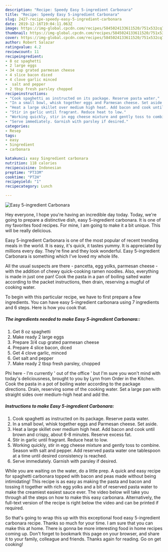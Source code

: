 ```yaml
---
description: "Recipe: Speedy Easy 5-ingredient Carbonara"
title: "Recipe: Speedy Easy 5-ingredient Carbonara"
slug: 2427-recipe-speedy-easy-5-ingredient-carbonara
date: 2019-12-16T19:04:11.063Z
image: https://img-global.cpcdn.com/recipes/5845024133611520/751x532cq70/easy-5-ingredient-carbonara-recipe-main-photo.jpg
thumbnail: https://img-global.cpcdn.com/recipes/5845024133611520/751x532cq70/easy-5-ingredient-carbonara-recipe-main-photo.jpg
cover: https://img-global.cpcdn.com/recipes/5845024133611520/751x532cq70/easy-5-ingredient-carbonara-recipe-main-photo.jpg
author: Robert Salazar
ratingvalue: 4.2
reviewcount: 11
recipeingredient:
- 8 oz spaghetti
- 2 large eggs
- 34 cup grated parmesan cheese
- 4 slice bacon diced
- 4 clove garlic minced
-  salt and pepper
- 2 tbsp fresh parsley chopped
recipeinstructions:
- "Cook spaghetti as instructed on its package. Reserve pasta water."
- "In a small bowl, whisk together eggs and Parmesan cheese. Set aside."
- "Heat a large skillet over medium high heat. Add bacon and cook until brown and crispy, about 6-8 minutes. Reserve excess fat."
- "Stir in garlic until fragrant. Reduce heat to low."
- "Working quickly, stir in egg cheese mixture and gently toss to combine. Season with salt and pepper. Add reserved pasta water one tablespoon at a time until desired consistency is reached."
- "Serve immediately. Garnish with parsley if desired."
categories:
- Resep
tags:
- easy
- 5ingredient
- carbonara

katakunci: easy 5ingredient carbonara
nutrition: 118 calories
recipecuisine: Indonesian
preptime: "PT33M"
cooktime: "PT2H"
recipeyield: "1"
recipecategory: Lunch

---
```



![Easy 5-ingredient Carbonara](https://img-global.cpcdn.com/recipes/5845024133611520/751x532cq70/easy-5-ingredient-carbonara-recipe-main-photo.jpg)

Hey everyone, I hope you're having an incredible day today. Today, we're going to prepare a distinctive dish, easy 5-ingredient carbonara. It is one of my favorites food recipes. For mine, I am going to make it a bit unique. This will be really delicious.

Easy 5-ingredient Carbonara is one of the most popular of recent trending meals in the world. It is easy, it's quick, it tastes yummy. It is appreciated by millions every day. They're fine and they look wonderful. Easy 5-ingredient Carbonara is something which I've loved my whole life.

All the usual suspects are there - pancetta, egg yolks, parmesan cheese - with the addition of chewy quick-cooking ramen noodles. Also, everything is made in just one pan! Cook the pasta in a pan of boiling salted water according to the packet instructions, then drain, reserving a mugful of cooking water.


To begin with this particular recipe, we have to first prepare a few ingredients. You can have easy 5-ingredient carbonara using 7 ingredients and 6 steps. Here is how you cook that.

##### The ingredients needed to make Easy 5-ingredient Carbonara::

1. Get 8 oz spaghetti
1. Make ready 2 large eggs
1. Prepare 3/4 cup grated parmesan cheese
1. Prepare 4 slice bacon, diced
1. Get 4 clove garlic, minced
1. Get  salt and pepper
1. Make ready 2 tbsp fresh parsley, chopped


Phi here - I&#39;m currently &#39; out of the office &#39; but I&#39;m sure you won&#39;t mind with today&#39;s deliciousness, brought to you by Lynn from Order in the Kitchen. Cook the pasta in a pot of boiling water according to the package directions. Drain, reserving some of the cooking water. Set a large pan with straight sides over medium-high heat and add the. 

##### Instructions to make Easy 5-ingredient Carbonara:

1. Cook spaghetti as instructed on its package. Reserve pasta water.
1. In a small bowl, whisk together eggs and Parmesan cheese. Set aside.
1. Heat a large skillet over medium high heat. Add bacon and cook until brown and crispy, about 6-8 minutes. Reserve excess fat.
1. Stir in garlic until fragrant. Reduce heat to low.
1. Working quickly, stir in egg cheese mixture and gently toss to combine. Season with salt and pepper. Add reserved pasta water one tablespoon at a time until desired consistency is reached.
1. Serve immediately. Garnish with parsley if desired.


While you are waiting on the water, do a little prep. A quick and easy recipe for spaghetti carbonara topped with bacon and peas made without being intimidating! This recipe is as easy as making the pasta and bacon and tossing it together with rich egg yolks and a bit of reserved pasta water to make the creamiest easiest sauce ever. The video below will take you through all the steps on how to make this easy carbonara. Alternatively, the full-text version of the recipe is right below the video and can be printed if required. 

So that's going to wrap this up with this exceptional food easy 5-ingredient carbonara recipe. Thanks so much for your time. I am sure that you can make this at home. There is gonna be more interesting food in home recipes coming up. Don't forget to bookmark this page on your browser, and share it to your family, colleague and friends. Thanks again for reading. Go on get cooking!
